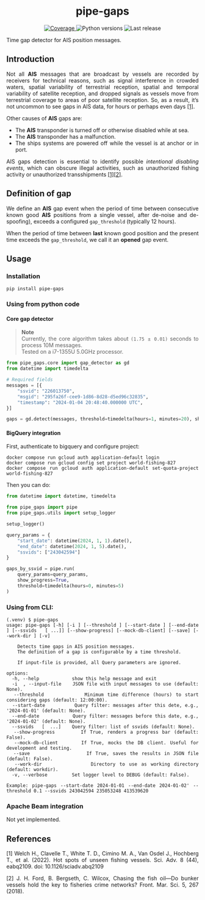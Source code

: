 <h1 align="center" style="border-bottom: none;"> pipe-gaps </h1>

<p align="center">
  <a href="https://codecov.io/gh/GlobalFishingWatch/pipe-gaps">
    <img alt="Coverage" src="https://codecov.io/gh/GlobalFishingWatch/pipe-gaps/branch/develop/graph/badge.svg?token=OO2L9SXVG0">
  </a>
  <a>
    <img alt="Python versions" src="https://img.shields.io/badge/python-3.9%20%7C%203.10%20%7C%203.11%20%7C%203.12-blue">
  </a>
  <a>
    <img alt="Last release" src="https://img.shields.io/github/v/release/GlobalFishingWatch/pipe-gaps">
  </a>
</p>

Time gap detector for AIS position messages.

[bigquery-emulator]: https://github.com/goccy/bigquery-emulator
[configure a SSH-key for GitHub]: https://docs.github.com/en/authentication/connecting-to-github-with-ssh/adding-a-new-ssh-key-to-your-github-account
[docker official instructions]: https://docs.docker.com/engine/install/
[docker compose plugin]: https://docs.docker.com/compose/install/linux/
[examples]: examples/
[git installed]: https://git-scm.com/downloads
[git workflow documentation]: GIT-WORKFLOW.md
[Makefile]: Makefile
[pip-tools]: https://pip-tools.readthedocs.io/en/stable/
[requirements.txt]: requirements.txt
[requirements/prod.in]: requirements/prod.in
[Semantic Versioning]: https://semver.org

## Introduction

<div align="justify">

Not all **AIS** messages that are broadcast by vessels
are recorded by receivers for technical reasons,
such as signal interference in crowded waters,
spatial variability of terrestrial reception,
spatial and temporal variability of satellite reception,
and dropped signals as vessels move from terrestrial coverage
to areas of poor satellite reception.
So, as a result,
it’s not uncommon to see gaps in AIS data,
for hours or perhaps even days [[1]](#1). 

Other causes of **AIS** gaps are:
* The **AIS** transponder is turned off or otherwise disabled while at sea.
* The **AIS** transponder has a malfunction.
* The ships systems are powered off while the vessel is at anchor or in port.

AIS gaps detection is essential to identify 
possible *intentional disabling events*,
which can obscure illegal activities,
such as unauthorized fishing activity or
unauthorized transshipments [[1]](#1)[[2]](#2).

## Definition of gap

We define an **AIS** gap event when the period of time between
consecutive known good **AIS** positions from a single vessel,
after de-noise and de-spoofing),
exceeds a configured `gap_threshold` (typically 12 hours).

When the period of time between **last** known good position
and the present time exceeds the `gap_threshold`,
we call it an **opened** gap event.

## Usage

### Installation
```shell
pip install pipe-gaps
```

### Using from python code

#### Core gap detector

> **Note**  
> Currently, the core algorithm takes about `(1.75 ± 0.01)` seconds to process 10M messages.  
  Tested on a i7-1355U 5.0GHz processor.


```python
from pipe_gaps.core import gap_detector as gd
from datetime import timedelta

# Required fields
messages = [{
    "ssvid": "226013750",
    "msgid": "295fa26f-cee9-1d86-8d28-d5ed96c32835",
    "timestamp": "2024-01-04 20:48:40.000000 UTC",
}]

gaps = gd.detect(messages, threshold=timedelta(hours=1, minutes=20), show_progress=True)
```

#### BigQuery integration

First, authenticate to bigquery and configure project:
```shell
docker compose run gcloud auth application-default login
docker compose run gcloud config set project world-fishing-827
docker compose run gcloud auth application-default set-quota-project world-fishing-827
```

Then you can do:
```python
from datetime import datetime, timedelta

from pipe_gaps import pipe
from pipe_gaps.utils import setup_logger

setup_logger()

query_params = {
    "start_date": datetime(2024, 1, 1).date(),
    "end_date": datetime(2024, 1, 5).date(),
    "ssvids": ["243042594"]
}

gaps_by_ssvid = pipe.run(
    query_params=query_params,
    show_progress=True,
    threshold=timedelta(hours=0, minutes=5)
)
```


### Using from CLI:

```shell
(.venv) $ pipe-gaps
usage: pipe-gaps [-h] [-i ] [--threshold ] [--start-date ] [--end-date ] [--ssvids   [ ...]] [--show-progress] [--mock-db-client] [--save] [--work-dir ] [-v]

    Detects time gaps in AIS position messages.
    The definition of a gap is configurable by a time threshold.

    If input-file is provided, all Query parameters are ignored.

options:
  -h, --help            show this help message and exit
  -i  , --input-file    JSON file with input messages to use (default: None).
  --threshold           Minimum time difference (hours) to start considering gaps (default: 12:00:00).
  --start-date          Query filter: messages after this dete, e.g., '2024-01-01' (default: None).
  --end-date            Query filter: messages before this date, e.g., '2024-01-02' (default: None).
  --ssvids   [  ...]    Query filter: list of ssvids (default: None).
  --show-progress       If True, renders a progress bar (default: False).
  --mock-db-client      If True, mocks the DB client. Useful for development and testing.
  --save                If True, saves the results in JSON file (default: False).
  --work-dir            Directory to use as working directory (default: workdir).
  -v, --verbose         Set logger level to DEBUG (default: False).

Example: pipe-gaps --start-date 2024-01-01 --end-date 2024-01-02' --threshold 0.1 --ssvids 243042594 235053248 413539620
```
### Apache Beam integration

Not yet implemented.



## References
<a id="1">[1]</a> Welch H., Clavelle T., White T. D., Cimino M. A., Van Osdel J., Hochberg T., et al. (2022). Hot spots of unseen fishing vessels. Sci. Adv. 8 (44), eabq2109. doi: 10.1126/sciadv.abq2109

<a id="1">[2]</a> J. H. Ford, B. Bergseth, C. Wilcox, Chasing the fish oil—Do bunker vessels hold the key to fisheries crime networks? Front. Mar. Sci. 5, 267 (2018).